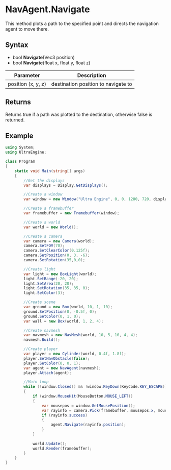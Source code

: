 # NavAgent.Navigate

This method plots a path to the specified point and directs the navigation agent to move there.

## Syntax

- bool **Navigate**(Vec3 position)
- bool **Navigate**(float x, float y, float z)

| Parameter | Description |
|---|---|
| position (x, y, z) | destination position to navigate to |

## Returns

Returns true if a path was plotted to the destination, otherwise false is returned.

## Example

```csharp
using System;
using UltraEngine;

class Program
{
    static void Main(string[] args)
    {
        //Get the displays
        var displays = Display.GetDisplays();

        //Create a window
        var window = new Window("Ultra Engine", 0, 0, 1280, 720, displays[0], WindowStyle.WINDOW_CENTER | WindowStyle.WINDOW_TITLEBAR);

        //Create a framebuffer
        var framebuffer = new Framebuffer(window);

        //Create a world
        var world = new World();

        //Create a camera    
        var camera = new Camera(world);
        camera.SetFOV(70);
        camera.SetClearColor(0.125f);
        camera.SetPosition(0, 3, -6);
        camera.SetRotation(35,0,0);

        //Create light
        var light = new BoxLight(world);
        light.SetRange(-20, 20);
        light.SetArea(20, 20);
        light.SetRotation(35, 35, 0);
        light.SetColor(3);

        //Create scene
        var ground = new Box(world, 10, 1, 10);
        ground.SetPosition(0, -0.5f, 0);
        ground.SetColor(0, 1, 0);
        var wall = new Box(world, 1, 2, 4);

        //Create navmesh
        var navmesh = new NavMesh(world, 10, 5, 10, 4, 4);
        navmesh.Build();

        //Create player
        var player = new Cylinder(world, 0.4f, 1.8f);
        player.SetNavObstacle(false);
        player.SetColor(0, 0, 1);
        var agent = new NavAgent(navmesh);
        player.Attach(agent);

        //Main loop
        while (!window.Closed() && !window.KeyDown(KeyCode.KEY_ESCAPE))
        {
            if (window.MouseHit(MouseButton.MOUSE_LEFT))
            {
                var mousepos = window.GetMousePosition();
                var rayinfo = camera.Pick(framebuffer, mousepos.x, mousepos.y);
                if (rayinfo.success)
                {
                    agent.Navigate(rayinfo.position);
                }
            }
            
            world.Update();
            world.Render(framebuffer);
        }
    }
}
```